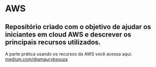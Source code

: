 # AWS
## Repositório criado com o objetivo de ajudar os iniciantes em cloud AWS e descrever os principais recursos utilizados.









A parte prática usando os recursos da AWS você acessa aqui: [medium.com/@amaurybsouza](https://medium.com/@amaurybsouza)

